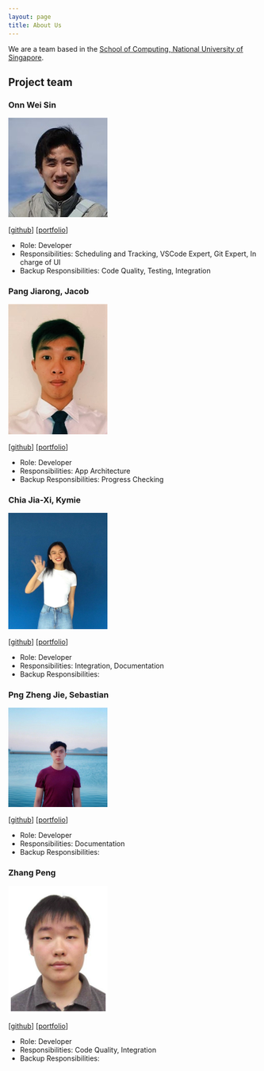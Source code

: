 ```yaml
---
layout: page
title: About Us
---
```


We are a team based in the [School of Computing, National University of Singapore](http://www.comp.nus.edu.sg).

## Project team

### Onn Wei Sin

<img src="images/onnwards.png" width="200px">

[[github](http://github.com/onnwards)]
[[portfolio](team/onnwards.md)]

* Role: Developer
* Responsibilities: Scheduling and Tracking, VSCode Expert, Git Expert, In charge of UI
* Backup Responsibilities: Code Quality, Testing, Integration

### Pang Jiarong, Jacob

<img src="images/jacob-pang.png" width="200px">

[[github](http://github.com/Jacob-Pang)]
[[portfolio](team/jacob-pang.md)]

* Role: Developer
* Responsibilities: App Architecture
* Backup Responsibilities: Progress Checking

### Chia Jia-Xi, Kymie

<img src="images/kwmiw.png" width="200px">

[[github](http://github.com/kwmiw)]
[[portfolio](team/kwmiw.md)]

* Role: Developer
* Responsibilities: Integration, Documentation
* Backup Responsibilities:

### Png Zheng Jie, Sebastian

<img src="images/pngsebastian.png" width="200px">

[[github](https://github.com/pngsebastian)]
[[portfolio](team/pngsebastian.md)]

* Role: Developer
* Responsibilities: Documentation
* Backup Responsibilities:

### Zhang Peng

<img src="images/icytornado.png" width="200px">

[[github](https://github.com/icytornado)]
[[portfolio](team/icytornado.md)]

* Role: Developer
* Responsibilities: Code Quality, Integration
* Backup Responsibilities:
